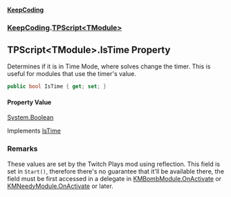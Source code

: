 #### [KeepCoding](index.md 'index')
### [KeepCoding](KeepCoding.md 'KeepCoding').[TPScript&lt;TModule&gt;](KeepCoding_TPScript_TModule_.md 'KeepCoding.TPScript&lt;TModule&gt;')
## TPScript&lt;TModule&gt;.IsTime Property
Determines if it is in Time Mode, where solves change the timer. This is useful for modules that use the timer's value.  
```csharp
public bool IsTime { get; set; }
```
#### Property Value
[System.Boolean](https://docs.microsoft.com/en-us/dotnet/api/System.Boolean 'System.Boolean')

Implements [IsTime](KeepCoding_ITP_IsTime.md 'KeepCoding.ITP.IsTime')  
### Remarks
These values are set by the Twitch Plays mod using reflection. This field is set in `Start()`, therefore there's no guarantee that it'll be available there, the field must be first accessed in a delegate in [KMBombModule.OnActivate](https://docs.microsoft.com/en-us/dotnet/api/KMBombModule.OnActivate 'KMBombModule.OnActivate') or [KMNeedyModule.OnActivate](https://docs.microsoft.com/en-us/dotnet/api/KMNeedyModule.OnActivate 'KMNeedyModule.OnActivate') or later.  
